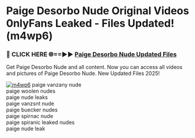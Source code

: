 # Paige Desorbo Nude Original Videos 0nlyFans Leaked - Files Updated! (m4wp6)

<h3>🔴 CLICK HERE 🌐==►► <a href="https://tinyurl.com/4mcuefdz" rel="nofollow">Paige Desorbo Nude Updated Files</a></h3>

Get Paige Desorbo Nude and all content. Now you can access all videos and pictures of Paige Desorbo Nude. New Updated Files 2025!

[![m4wp6](https://i.imgur.com/StAQSOY.gif)](https://tinyurl.com/4mcuefdz)
paige vanzany nude<br>
paige woolen nudes<br>
paige nude leaks<br>
paige vanzsnt nude<br>
paige buecker nudes<br>
paige spirnac nude<br>
paige spiranic leaked nudes<br>
paige nude leak